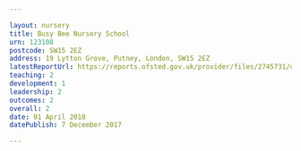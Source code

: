```yaml
---

layout: nursery
title: Busy Bee Nursery School
urn: 123108
postcode: SW15 2EZ
address: 19 Lytton Grove, Putney, London, SW15 2EZ
latestReportUrl: https://reports.ofsted.gov.uk/provider/files/2745731/urn/123108.pdf
teaching: 2
development: 1
leadership: 2
outcomes: 2
overall: 2
date: 01 April 2018 
datePublish: 7 December 2017

---
```

